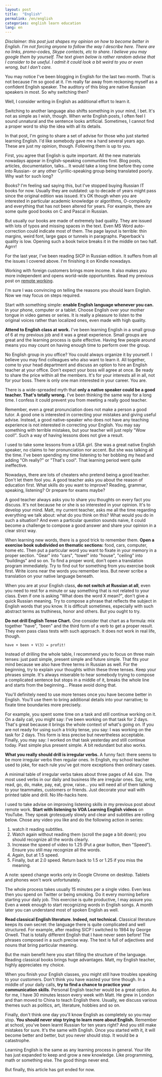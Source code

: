 ```yaml
---
layout: post
title:  "English"
permalink: /en/english
categories: english learn education
lang: en
---
```


*Disclaimer: this post just shapes my opinion on how to become better in
English. I'm not forcing anyone to follow the way I describe here. There are no
links, promo-codes, Skype contacts, etc to share. I believe you may google them
by yourself. The text given below is rather random advise that I consider to be
useful. I admit it could look a bit weird to you or even wrong, but I don't
care.*

You may notice I've been blogging in English for the last two month. That is not
because I'm so good at it. I'm really far away from reckoning myself as a
confident English speaker. The auditory of this blog are native Russian speakers
in most. So why switching then?

Well, I consider writing in English as additional effort to learn it.

Switching to another language also shifts something in your mind, I bet. It's
not as simple as I wish, though. When write English posts, I often feel I sound
unnatural and the sentence looks artificial. Sometimes, I cannot find a proper
word to ship the idea with all its details.

In that post, I'm going to share a set of advise for those who just started
learning English. I'd like somebody gave me a hand several years ago. These are
just my opinion, though. Following them is up to you.

First, you agree that English is quite important. All the new materials nowadays
appear in English-speaking communities first. Blog posts, articles,
documentation, talks... It would take a long time before they come into Russian-
or any other Cyrillic-speaking group being translated poorly. Why wait for such
long?

Books? I'm feeling sad saying this, but I've stopped buying Russian IT books for
now. Usually they are outdated: up to decade of years might pass since the
original edition was issued. It's OK though when you are interested in
particular academic knowledge or algorithms, O-complexity and everything that
has not been altered for years. For example, there are some quite good books on
C and Pascal in Russian.

But usually our books are made of extremely bad quality. They are issued with
lots of typos and missing spaces in the text. Even MS Word auto-correction could
indicate most of them. The page layout is terrible: thin margins, weird font,
large gaps or tunnels in paragraphs. Paperback's quality is low. Opening such a
book twice breaks it in the middle on two half. Agrrr!

For the last year, I've been reading SICP in Russian edition. It suffers from
all the issues I covered above. I'm finishing it on Kindle nowadays.

Working with foreign customers brings more income. It also makes you more
independent and opens world-wide opportunities. Read my previous post on
[remote working](/remote).

I'm sure I was convincing on telling the reasons you should learn English. Now
we may focus on steps required.

Start with something simple: **enable English language whenever you can.** In
your phone, computer or a tablet. Choose English over your mother tongue in
video games or series. It is really a pleasure to listen to the original voices
rather than localized ones, even made with high quality.

**Attend to English class at work.** I've been learning English in a small group
of 6 at my previous job and it was a great experience. Small groups are great
and the learning process is quite effective. Having few people around means you
may count on having enough time to perform over the group.

No English group in you office? You could always organize it by yourself. I
believe you may find colleagues who also want to learn it. All together, come to
your head department and discuss an option to hire an English teacher at your
office. Don't expect your boss will agree at once. Be ready to share the price
within all the members. It's for your interests all in all, not for your
boss. There is only one man interested in your career. You are.

There is a wide-spreaded myth that **only a native speaker could be a good
teacher. That's totally wrong.** I've been thinking the same way for a long
time. I confess it could prevent you from meeting a really good teacher.

Remember, even a great pronunciation does not make a person a good tutor. A
good one is interested in correcting your mistakes and giving useful
advise. Instead, a good native-speaker who does not have any teaching experience
is not interested in correcting your English. You may say something with
terrible mistakes, but your teacher will just reply "Wow cool!". Such a way of
having lessons does not give a result.

I used to take some lessons from a USA girl. She was a great native English
speaker, no claims to her pronunciation nor accent. But she was talking all the
time. I've been spending my time listening to her bobbing my head and adding "Oh
really?" or "That's cool". That learning period went quite ineffective.

Nowadays, there are lots of cheaters who pretend being a good teacher. Don't let
them fool you. A good teacher asks you about the reason of education first. What
skills do you want to improve? Reading, grammar, speaking, listening? Or prepare
for exams maybe?

A good teacher always asks you to share you thoughts on every fact you
discuss. It's not because he or she is so interested in your opinion. It's to
develop your mind. Matt, my current teacher, asks me all the time regarding
everything we talk about: what do you think on this? What would you do in such a
situation? And even a particular question sounds naive, it could become a
challenge to compose a good answer and share your opinion in a clear strict way.

When learning new words, there is a good trick to remember them. **Open a
exercise book subdivided on thematic sections:** food, cars, computer, home
etc. Then put a particular word you want to fixate in your memory in a proper
section. "Gear" into "cars", "towel" into "house", "ceiling" into "buildings"
and so on. To find a proper word, don't open a translation program
immediately. Try to find out for something from you exercise book first. Write
icons near the words you remember less. But never scribe a translation on your
native language beneath.

When you are at your English class, **do not switch at Russian at all**, even
you need to rest for a minute or say something that is not related to your
class. Even if one is asking "What does the word X mean?", don't give a quick
Russian meaning. Try to compose a phrase that reflects the subject in English
words that you know. It is difficult sometimes, especially with such abstract
terms as truthiness, honor and others. But you ought to try.

**Do not drill English Tense Chart.** One consider that chart as a formula: mix
together "have", "been" and the third form of a verb to get a proper
result. They even pass class tests with such approach. It does not work in real
life, though.

```
have + been + V(3) = profit!
```

Instead of drilling the whole table, I recommend you to focus on three main
tenses: just past simple, present simple and future simple. That fits your mind
because we also have three terms in Russian as well. For the beginning, try to
explain your thoughts within these three tenses. Keep your phrases simple. It's
always miserable to hear somebody trying to compose a complicated sentence but
stops in a middle of it, breaks the whole line and starts from the
beginning... Please avoid doing that.

You'll definitely need to use more tenses once you have become better in
English. You'll use them to bring additional details into your narrative; to
fixate time boundaries more precisely.

For example, you spent some time on a task and still continue working on it. On
a daily call, you might say: I've been working on that task for 2 days. That's
great because it brings the whole context of what's going on. If you are not
ready for using such a tricky tense, you say: I was working on the task for 2
days. This form is less precise but nevertheless acceptable. Finally, you may
say: I worked on that task yesterday and still continue today. Past simple plus
present simple. A bit redundant but also works.

**What you really should drill is irregular verbs.** A funny fact: there seems
to be more irregular verbs then regular ones. In English, my school teacher used
to joke, for each rule you've got more exceptions then ordinary cases.

A minimal table of irregular verbs takes about three pages of A4 size. The most
used verbs in our daily and business life are irregular ones. Say, write, read,
go, do, make, pay, eat, grow, raise... you will need all of them talking to your
teammates, customers or friends. Just decorate your wall with printed table and
drill. No life-hacks here.

I used to take advise on improving listening skills in my previous post about
remote work. **Start with listening to VOA Learning English videos** on
YouTube. They speak grotesquely slowly and clear and subtitles are rolling
below. Chose any video you like and do the following action in series:

1. watch it reading subtitles.
2. Watch again without reading them (scroll the page a bit down); you should
   recognize all the words clearly.
3. Increase the speed of video to 1.25 (Put a gear button, then "Speed"). Ensure
   you still may recognize all the words.
4. Again, but at 1.5 speed.
5. Finally, but at 2.0 speed. Return back to 1.5 or 1.25 if you miss the
   meaning.

A note: speed change works only in Google Chrome on desktop. Tablets and phones
won't work unfortunately.

The whole process takes usually 15 minutes per a single video. Even less then
you spend on Twitter or being smoking. Do it every morning before starting your
daily job. This exercise is quite productive, I may assure you. Even a week
enough to start recognizing words in English songs. A month later you can
understand most of spoken English as well.

**Read classical English literature. Indeed, not technical.** Classical
literature keeps its own secret: the language there is quite complicated and
well structured. For example, after reading SICP I switched to 1984 by George
Orwell. That is totally different English that I have never seen before! The
phrases composed in a such precise way. The text is full of adjectives and nouns
that bring particular meaning.

But the main benefit here you start filling the structure of the
language. Reading classical books brings huge advantages. Matt, my English
teacher, highly appreciates my choice.

When you finish your English classes, you might still have troubles speaking to
your customers. Don't think you have wasted your time though. In a middle of
your daily calls, **try to find a chance to practice your communication
skills**. Personal English teacher would be a great option. As for me, I have 30
minutes lesson every week with Matt. He grew in London and than moved to China
to teach English there. Usually, we discuss various themes such as politics,
art, literature, hobbies and so on.

Finally, don't think one day you'll know English as completely so you may
stop. **You should never stop trying to learn more about English.** Remember at
school, you've been learnt Russian for ten years right? And you still make
mistakes for sure. It's the same with English. Once you started with it, it will
become better and better, but you never should stop. It would be a catastrophe.

Learning English is the same as any learning process in general. Your life has
just expanded to keep and grow a new knowledge. Like programming, math or
something else. The good things never end.

But finally, this article has got ended for now.
